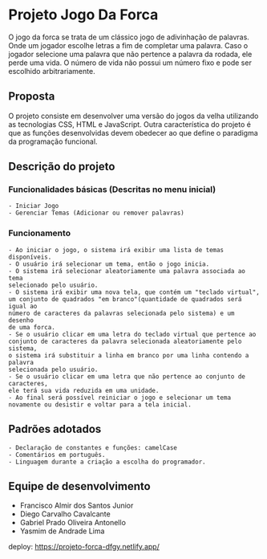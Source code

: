 # Projeto Jogo Da Forca
O jogo da forca se trata de um clássico jogo de adivinhação de palavras. Onde um jogador escolhe letras a fim de completar uma palavra. Caso o jogador selecione uma palavra que não pertence a palavra da rodada, ele perde uma vida. O número de vida não possui um número fixo e pode ser escolhido arbitrariamente.
## Proposta
O projeto consiste em desenvolver uma versão do jogos da velha utilizando as tecnologias CSS, HTML e JavaScript.
Outra característica do projeto é que as funções desenvolvidas devem obedecer ao que define o paradigma da programação funcional.

## Descrição do projeto
### Funcionalidades básicas (Descritas no menu inicial)
    - Iniciar Jogo
    - Gerenciar Temas (Adicionar ou remover palavras)

### Funcionamento
    - Ao iniciar o jogo, o sistema irá exibir uma lista de temas disponíveis.
    - O usuário irá selecionar um tema, então o jogo inicia.
    - O sistema irá selecionar aleatoriamente uma palavra associada ao tema 
    selecionado pelo usuário.
    - O sistema irá exibir uma nova tela, que contém um "teclado virtual", 
    um conjunto de quadrados "em branco"(quantidade de quadrados será igual ao 
    número de caracteres da palavras selecionada pelo sistema) e um desenho 
    de uma forca.
    - Se o usuário clicar em uma letra do teclado virtual que pertence ao 
    conjunto de caracteres da palavra selecionada aleatoriamente pelo sistema, 
    o sistema irá substituir a linha em branco por uma linha contendo a palavra 
    selecionada pelo usuário.
    - Se o usuário clicar em uma letra que não pertence ao conjunto de caracteres, 
    ele terá sua vida reduzida em uma unidade.
    - Ao final será possível reiniciar o jogo e selecionar um tema novamente ou desistir e voltar para a tela inicial.

## Padrões adotados
    - Declaração de constantes e funções: camelCase
    - Comentários em português.
    - Linguagem durante a criação a escolha do programador. 
## Equipe de desenvolvimento
- Francisco Almir dos Santos Junior
- Diego Carvalho Cavalcante
- Gabriel Prado Oliveira Antonello
- Yasmim de Andrade Lima

deploy: https://projeto-forca-dfgy.netlify.app/

